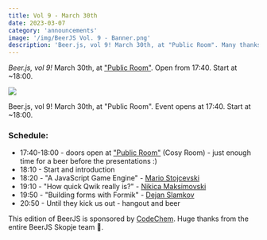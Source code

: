 ```yaml
---
title: Vol 9 - March 30th
date: 2023-03-07
category: 'announcements'
image: '/img/BeerJS Vol. 9 - Banner.png'
description: 'Beer.js, vol 9! March 30th, at "Public Room". Many thanks to CodeChem for their support!'
---
```


_Beer.js, vol 9!_ March 30th, at ["Public Room"](https://www.facebook.com/publicroomskopje/). Open from 17:40. Start at
~18:00.

<img src="/img/BeerJS Vol. 9 - Banner.png" />

Beer.js, vol 9! March 30th, at "Public Room". Event opens at 17:40. Start at ~18:00.

### Schedule:

- 17:40-18:00 - doors open at ["Public Room"](https://www.facebook.com/publicroomskopje/) (Cosy Room) - just enough time
  for a beer before the presentations :)
- 18:10 - Start and introduction
- 18:20 - "A JavaScript Game Engine" - [Mario Stojcevski](https://www.linkedin.com/in/mariostojcevski/)
- 19:10 - "How quick Qwik really is?" -
  [Nikica Maksimovski](https://www.linkedin.com/in/ACoAADMziPoBTCYKEcMJynl26gYDg3OdHVO4AI8)
- 19:50 - "Building forms with Formik" - [Dejan Slamkov](https://www.linkedin.com/in/dejan-slamkov)
- 20:50 - Until they kick us out - hangout and beer

This edition of BeerJS is sponsored by [CodeChem](https://codechem.com). Huge thanks from the entire BeerJS Skopje team
🍻.
